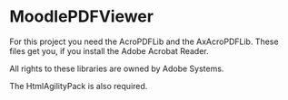 # MoodlePDFViewer

For this project you need the AcroPDFLib and the AxAcroPDFLib. 
These files get you, if you install the Adobe Acrobat Reader.

All rights to these libraries are owned by Adobe Systems. 

The HtmlAgilityPack is also required.
